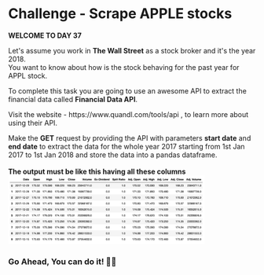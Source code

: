# Challenge - Scrape APPLE stocks
**WELCOME TO DAY 37**
<p>
    Let's assume you work in <b>The Wall Street</b> as a stock broker and it's the year 2018.<br>
    You want to know about how is the stock behaving for the past year for APPL stock.
</p>
<p>To complete this task you are going to use an awesome API to extract the financial data called <b>Financial Data API</b>.<br>
<p>Visit the website - https://www.quandl.com/tools/api , to learn more about using their API.
<br>

Make the **GET** request by providing the API with parameters **start date** and **end date** to extract the data for the whole year 2017 starting from 1st Jan 2017 to 1st Jan 2018 and store the data into a pandas dataframe.
<br><br>
**The output must be like this having all these columns**
<img width="400" src="./ss.png">

### Go Ahead, You can do it! 👍🏻

